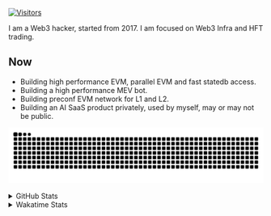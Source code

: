 <!-- markdownlint-disable MD041 MD010 MD033 -->
[![Visitors](https://api.visitorbadge.io/api/daily?path=Akagi201%2FAkagi201&label=Visitors%20Today&countColor=%2337d67a)](https://visitorbadge.io/status?path=Akagi201%2FAkagi201)

I am a Web3 hacker, started from 2017. I am focused on Web3 Infra and HFT trading.

## Now

* Building high performance EVM, parallel EVM and fast statedb access.
* Building a high performance MEV bot.
* Building preconf EVM network for L1 and L2.
* Building an AI SaaS product privately, used by myself, may or may not be public.

[![github contribution grid snake animation](https://raw.githubusercontent.com/Akagi201/Akagi201/output/github-contribution-grid-snake.svg#gh-light-mode-only)](https://github.com/Akagi201)

<details>
<summary>GitHub Stats</summary>
  <a href="https://github.com/Akagi201"><img alt="Profile Detail" src="https://raw.githubusercontent.com/Akagi201/Akagi201/master/profile-summary-card-output/dracula/0-profile-details.svg" /></a>
  <a href="https://github.com/Akagi201"><img alt="Github Stats" src="https://raw.githubusercontent.com/Akagi201/Akagi201/master/profile-summary-card-output/dracula/3-stats.svg" /></a>
  <a href="https://github.com/Akagi201"><img alt="Lang By Commits" src="https://raw.githubusercontent.com/Akagi201/Akagi201/master/profile-summary-card-output/dracula/2-most-commit-language.svg" /></a>
</details>

<details>
<summary>Wakatime Stats</summary>
<br>

<!--START_SECTION:waka-->

```txt
From: 11 September 2024 - To: 18 September 2024

Total Time: 30 hrs 46 mins

Other        27 hrs 16 mins  ██████████████████████░░░   88.63 %
Rust         1 hr 21 mins    █░░░░░░░░░░░░░░░░░░░░░░░░   04.39 %
Go           1 hr 10 mins    █░░░░░░░░░░░░░░░░░░░░░░░░   03.83 %
sh           22 mins         ▒░░░░░░░░░░░░░░░░░░░░░░░░   01.20 %
TOML         14 mins         ▒░░░░░░░░░░░░░░░░░░░░░░░░   00.81 %
Markdown     9 mins          ░░░░░░░░░░░░░░░░░░░░░░░░░   00.54 %
Solidity     7 mins          ░░░░░░░░░░░░░░░░░░░░░░░░░   00.39 %
Docker       1 min           ░░░░░░░░░░░░░░░░░░░░░░░░░   00.06 %
JavaScript   0 secs          ░░░░░░░░░░░░░░░░░░░░░░░░░   00.05 %
INI          0 secs          ░░░░░░░░░░░░░░░░░░░░░░░░░   00.05 %
```

<!--END_SECTION:waka-->

</details>
